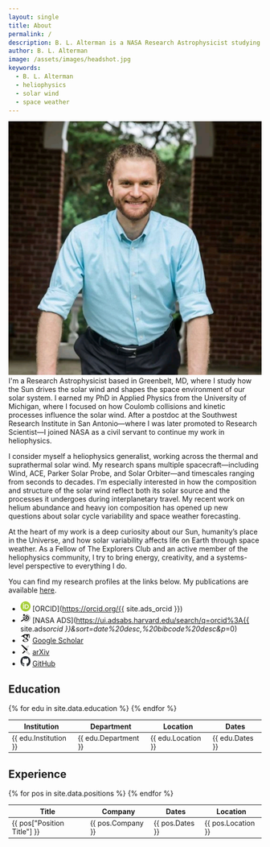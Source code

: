 ```yaml
---
layout: single
title: About
permalink: /
description: B. L. Alterman is a NASA Research Astrophysicist studying the solar wind, space weather, and humanity’s place in the heliosphere using data from Wind, ACE, Parker Solar Probe, and Solar Orbiter.
author: B. L. Alterman
image: /assets/images/headshot.jpg
keywords:
  - B. L. Alterman
  - heliophysics
  - solar wind
  - space weather
---
```


<p>
  <img src="/assets/images/headshot.jpg" alt="B. L. Alterman headshot" class="about-headshot" />
  I'm a Research Astrophysicist based in Greenbelt, MD, where I study how the Sun drives the solar wind and shapes the space environment of our solar system. I earned my PhD in Applied Physics from the University of Michigan, where I focused on how Coulomb collisions and kinetic processes influence the solar wind. After a postdoc at the Southwest Research Institute in San Antonio—where I was later promoted to Research Scientist—I joined NASA as a civil servant to continue my work in heliophysics.
</p>

I consider myself a heliophysics generalist, working across the thermal and suprathermal solar wind. My research spans multiple spacecraft—including Wind, ACE, Parker Solar Probe, and Solar Orbiter—and timescales ranging from seconds to decades. I’m especially interested in how the composition and structure of the solar wind reflect both its solar source and the processes it undergoes during interplanetary travel. My recent work on helium abundance and heavy ion composition has opened up new questions about solar cycle variability and space weather forecasting.

At the heart of my work is a deep curiosity about our Sun, humanity’s place in the Universe, and how solar variability affects life on Earth through space weather. As a Fellow of The Explorers Club and an active member of the heliophysics community, I try to bring energy, creativity, and a systems-level perspective to everything I do.

You can find my research profiles at the links below. My publications are available [here](/publications/).

- <img src="/assets/images/orcid/ORCID-iD_icon_24x24.png" alt="ORCID logo" width="20" height="20"> [ORCID](https://orcid.org/{{ site.ads_orcid }})
- <img src="/assets/images/ads/ads.svg" alt="NASA ADS logo" width="20" height="20"> [NASA ADS](https://ui.adsabs.harvard.edu/search/q=orcid%3A{{ site.ads*orcid }}&sort=date%20desc,%20bibcode%20desc&p*=0)
- <img src="/assets/images/google-scholar/google-scholar.svg" alt="Google Scholar logo" width="20" height="20"> [Google Scholar](https://scholar.google.com/citations?user=yF0j6J8AAAAJ)
- <img src="/assets/images/arxiv/arxiv.svg" alt="arXiv logo" width="20" height="20"> [arXiv](https://arxiv.org/a/alterman_b_1)
- <img src="/assets/images/github/github-mark.svg" alt="GitHub logo" width="20" height="20"> [GitHub](https://github.com/blalterman)

<section class="about-columns">
  <div class="about-right">
    <h2>Education</h2>
    <table class="education-table">
      <thead>
        <tr>
          <th>Institution</th>
          <th>Department</th>
          <th>Location</th>
          <th>Dates</th>
        </tr>
      </thead>
      <tbody>
        {% for edu in site.data.education %}
        <tr>
          <td>{{ edu.Institution }}</td>
          <td>{{ edu.Department }}</td>
          <td>{{ edu.Location }}</td>
          <td>{{ edu.Dates }}</td>
        </tr>
        {% endfor %}
      </tbody>
    </table>
  <h2>Experience</h2>
  <table class="positions-table">
  <thead>
    <tr>
      <th>Title</th>
      <th>Company</th>
      <th>Dates</th>
      <th>Location</th>
    </tr>
  </thead>
  <tbody>
    {% for pos in site.data.positions %}
    <tr>
      <td>{{ pos["Position Title"] }}</td>
      <td>{{ pos.Company }}</td>
      <td>{{ pos.Dates }}</td>
      <td>{{ pos.Location }}</td>
    </tr>
    {% endfor %}
</tbody>
</table>
</div>
</section>
